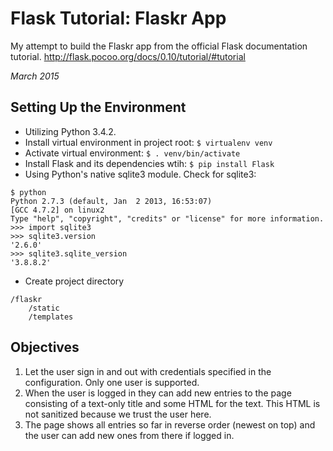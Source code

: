 # Flask Tutorial: Flaskr App

My attempt to build the Flaskr app from the official Flask documentation tutorial.
http://flask.pocoo.org/docs/0.10/tutorial/#tutorial

_March 2015_

## Setting Up the Environment

* Utilizing Python 3.4.2.
* Install virtual environment in project root: `$ virtualenv venv`
* Activate virtual environment: `$ . venv/bin/activate`
* Install Flask and its dependencies wtih: `$ pip install Flask`
* Using Python's native sqlite3 module. Check for sqlite3:
```
$ python
Python 2.7.3 (default, Jan  2 2013, 16:53:07) 
[GCC 4.7.2] on linux2
Type "help", "copyright", "credits" or "license" for more information.
>>> import sqlite3
>>> sqlite3.version
'2.6.0'
>>> sqlite3.sqlite_version
'3.8.8.2'
```
* Create project directory
```
/flaskr
    /static
    /templates
```
## Objectives

1. Let the user sign in and out with credentials specified in the configuration. Only one user is supported.
2. When the user is logged in they can add new entries to the page consisting of a text-only title and some HTML for the text. This HTML is not sanitized because we trust the user here.
3. The page shows all entries so far in reverse order (newest on top) and the user can add new ones from there if logged in.
